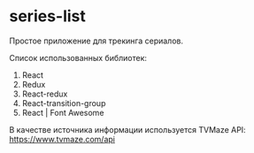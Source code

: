 # series-list
Простое приложение для трекинга сериалов.

Список использованных библиотек:
  1. React 
  2. Redux
  3. React-redux
  4. React-transition-group
  5. React | Font Awesome
 
В качестве источника информации используется TVMaze API:
https://www.tvmaze.com/api
